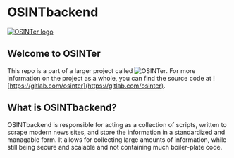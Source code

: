 # OSINTbackend

[![OSINTer logo](https://gitlab.com/osinter/osinter/-/raw/967654ece8f5a7703d9db941af119a368e1b58a3/logo/full.png)](https://osinter.dk)

## Welcome to OSINTer
This repo is a part of a larger project called ![OSINTer](https://osinter.dk).
For more information on the project as a whole, you can find the source code at
![https://gitlab.com/osinter](https://gitlab.com/osinter).

## What is OSINTbackend?
OSINTbackend is responsible for acting as a collection of scripts, written to
scrape modern news sites, and store the information in a standardized and
managable form. It allows for collecting large amounts of information, while
still being secure and scalable and not containing much boiler-plate code.
